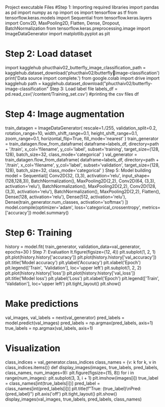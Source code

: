 Project executable Files
#Step 1: Importing required libraries
import pandas as pd
import numpy as np
import os
import tensorflow as tf
from tensorflow.keras.models import Sequential
from tensorflow.keras.layers import Conv2D, MaxPooling2D, Flatten, Dense, Dropout, BatchNormalization
from tensorflow.keras.preprocessing.image import ImageDataGenerator
import matplotlib.pyplot as plt
# Step 2: Load dataset
import kagglehub
phucthaiv02_butterfly_image_classification_path = kagglehub.dataset_download('phucthaiv02/butterflyimage-classification')
print('Data source import complete.')
from google.colab import drive
import kagglehub
path = kagglehub.dataset_download("phucthaiv02/butterfly-image-classification"
Step 3: Load label file
labels_df = pd.read_csv('/content/Training_set.csv')
#printing the csv files
df
# Step 4: Image augmentation
train_datagen = ImageDataGenerator(
rescale=1./255, 
validation_split=0.2, 
rotation_range=10, 
width_shift_range=0.1, 
height_shift_range=0.1, 
zoom_range=0.1,
horizontal_flip=True,
fill_mode='nearest' )
train_generator = train_datagen.flow_from_dataframe(
dataframe=labels_df, 
directory=path + '/train', 
x_col='filename', 
y_col='label', 
subset='training', 
target_size=(128, 128), 
batch_size=32, class_mode='categorical' )
val_generator = train_datagen.flow_from_dataframe(
dataframe=labels_df,
directory=path + '/train',
x_col='filename',
y_col='label', 
subset='validation', 
target_size=(128, 128), 
batch_size=32, 
class_mode='categorical' )
Step 5: Model building
model = Sequential([
Conv2D(32, (3,3), 
activation='relu', 
input_shape=(128,128,3)),
BatchNormalization(),
MaxPooling2D(2,2), 
Conv2D(64, (3,3), 
activation='relu'), 
BatchNormalization(),
MaxPooling2D(2,2), 
Conv2D(128, (3,3), 
activation='relu'), 
BatchNormalization(), 
MaxPooling2D(2,2),
Flatten(), 
Dense(128,
activation='relu'), 
Dense(512, activation='relu'),
Dense(train_generator.num_classes, activation='softmax')
])
model.compile(optimizer='adam', loss='categorical_crossentropy', metrics=['accuracy'])
model.summary()
# Step 6: Training
history = model.fit(
train_generator, validation_data=val_generator, epochs=30
)
Step 7: Evaluation
lt.figure(figsize=(12, 4))
plt.subplot(1, 2, 1)
plt.plot(history.history['accuracy'])
plt.plot(history.history['val_accuracy'])
plt.title('Model accuracy')
plt.ylabel('Accuracy')
plt.xlabel('Epoch')
plt.legend(['Train', 'Validation'], loc='upper left')
plt.subplot(1, 2, 2)
plt.plot(history.history['loss'])
plt.plot(history.history['val_loss'])
plt.title('Model loss')
plt.ylabel('Loss')
plt.xlabel('Epoch')
plt.legend(['Train', 'Validation'], loc='upper left')
plt.tight_layout()
plt.show()
# Make predictions
val_images, val_labels = next(val_generator)
pred_labels = model.predict(val_images)
pred_labels = np.argmax(pred_labels, axis=1)
true_labels = np.argmax(val_labels, axis=1)
# Visualization
class_indices = val_generator.class_indices
class_names = {v: k for k, v in class_indices.items()}
def display_images(images, true_labels, pred_labels, class_names, num_images=9):
plt.figure(figsize=(15, 8))
for i in range(num_images):
plt.subplot(3, 3, i + 1)
plt.imshow(images[i])
true_label = class_names[int(true_labels[i])]
pred_label = class_names[int(pred_labels[i])]
plt.title(f"True: {true_label}\nPred: {pred_label}")
plt.axis('off')
plt.tight_layout()
plt.show()
display_images(val_images, true_labels, pred_labels, class_names)
